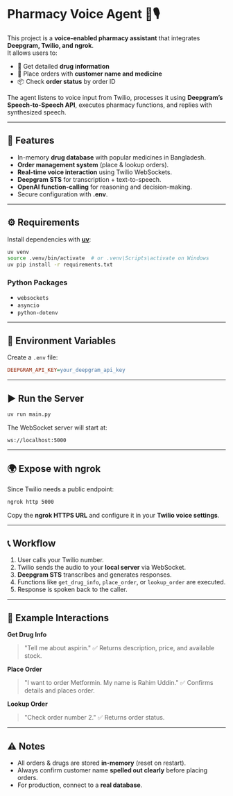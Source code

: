 
# Pharmacy Voice Agent 💊🎙️

This project is a **voice-enabled pharmacy assistant** that integrates **Deepgram, Twilio, and ngrok**.  
It allows users to:

- 📄 Get detailed **drug information**  
- 🛒 Place orders with **customer name and medicine**  
- 📦 Check **order status** by order ID  

The agent listens to voice input from Twilio, processes it using **Deepgram’s Speech-to-Speech API**, executes pharmacy functions, and replies with synthesized speech.  

---

## 🚀 Features
- In-memory **drug database** with popular medicines in Bangladesh.  
- **Order management system** (place & lookup orders).  
- **Real-time voice interaction** using Twilio WebSockets.  
- **Deepgram STS** for transcription + text-to-speech.  
- **OpenAI function-calling** for reasoning and decision-making.  
- Secure configuration with **.env**.  

---

## ⚙️ Requirements

Install dependencies with [**uv**](https://docs.astral.sh/uv/):

```bash
uv venv
source .venv/bin/activate  # or .venv\Scripts\activate on Windows
uv pip install -r requirements.txt
````

### Python Packages

* `websockets`
* `asyncio`
* `python-dotenv`

---

## 🔑 Environment Variables

Create a `.env` file:

```ini
DEEPGRAM_API_KEY=your_deepgram_api_key
```

---

## ▶️ Run the Server

```bash
uv run main.py
```

The WebSocket server will start at:

```
ws://localhost:5000
```

---

## 🌍 Expose with ngrok

Since Twilio needs a public endpoint:

```bash
ngrok http 5000
```

Copy the **ngrok HTTPS URL** and configure it in your **Twilio voice settings**.

---

## 📞 Workflow

1. User calls your Twilio number.
2. Twilio sends the audio to your **local server** via WebSocket.
3. **Deepgram STS** transcribes and generates responses.
4. Functions like `get_drug_info`, `place_order`, or `lookup_order` are executed.
5. Response is spoken back to the caller.

---

## 📌 Example Interactions

**Get Drug Info**

> "Tell me about aspirin."
> ✅ Returns description, price, and available stock.

**Place Order**

> "I want to order Metformin. My name is Rahim Uddin."
> ✅ Confirms details and places order.

**Lookup Order**

> "Check order number 2."
> ✅ Returns order status.

---

## ⚠️ Notes

* All orders & drugs are stored **in-memory** (reset on restart).
* Always confirm customer name **spelled out clearly** before placing orders.
* For production, connect to a **real database**.
